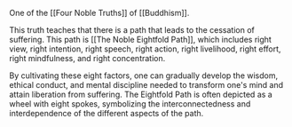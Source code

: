 One of the [[Four Noble Truths]] of [[Buddhism]].

This truth teaches that there is a path that leads to the cessation of suffering. This path is [[The Noble Eightfold Path]], which includes right view, right intention, right speech, right action, right livelihood, right effort, right mindfulness, and right concentration.

By cultivating these eight factors, one can gradually develop the wisdom, ethical conduct, and mental discipline needed to transform one's mind and attain liberation from suffering. The Eightfold Path is often depicted as a wheel with eight spokes, symbolizing the interconnectedness and interdependence of the different aspects of the path.

